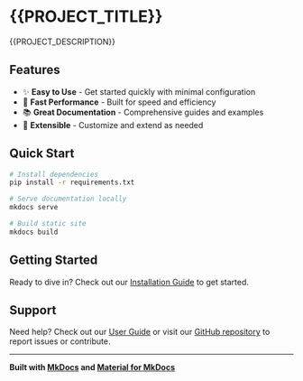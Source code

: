 # {{PROJECT_TITLE}}

{{PROJECT_DESCRIPTION}}

## Features

- ✨ **Easy to Use** - Get started quickly with minimal configuration
- 🚀 **Fast Performance** - Built for speed and efficiency
- 📚 **Great Documentation** - Comprehensive guides and examples
- 🔧 **Extensible** - Customize and extend as needed

## Quick Start

```bash
# Install dependencies
pip install -r requirements.txt

# Serve documentation locally
mkdocs serve

# Build static site
mkdocs build
```

## Getting Started

Ready to dive in? Check out our [Installation Guide](getting-started/installation.md) to get started.

## Support

Need help? Check out our [User Guide](guides/user-guide.md) or visit our [GitHub repository]({{PROJECT_REPO_URL}}) to report issues or contribute.

---

**Built with [MkDocs](https://www.mkdocs.org/) and [Material for MkDocs](https://squidfunk.github.io/mkdocs-material/)**